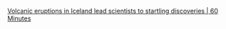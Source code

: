 [Volcanic eruptions in Iceland lead scientists to startling discoveries | 60 Minutes](https://youtu.be/L21xIU4tNM0)
